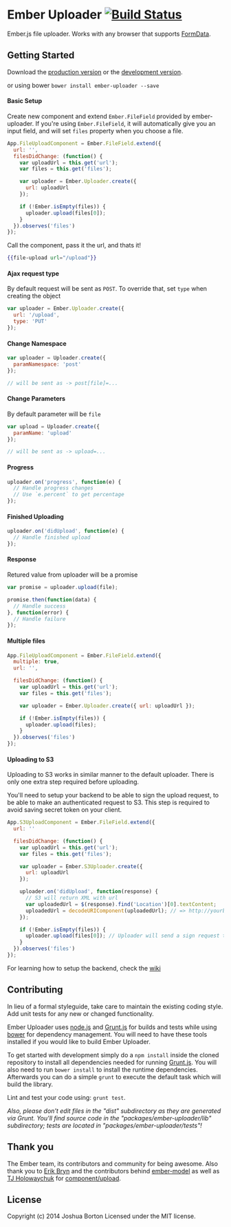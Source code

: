# Ember Uploader [![Build Status](https://travis-ci.org/benefitcloud/ember-uploader.svg?branch=master)](https://travis-ci.org/benefitcloud/ember-uploader)

Ember.js file uploader. Works with any browser that supports [FormData](http://caniuse.com/#search=FormData).

## Getting Started

Download the [production version][min] or the [development version][max].

[min]: https://raw.github.com/benefitcloud/ember-uploader/master/dist/ember-uploader.min.js
[max]: https://raw.github.com/benefitcloud/ember-uploader/master/dist/ember-uploader.js

or using bower `bower install ember-uploader --save`

#### Basic Setup
Create new component and extend `Ember.FileField` provided by ember-uploader. If you're using `Ember.FileField`, it will automatically give you an input field, and will set `files` property when you choose a file.

```js
App.FileUploadComponent = Ember.FileField.extend({
  url: '',
  filesDidChange: (function() {
    var uploadUrl = this.get('url');
    var files = this.get('files');

    var uploader = Ember.Uploader.create({
      url: uploadUrl
    });

    if (!Ember.isEmpty(files)) {
      uploader.upload(files[0]);
    }
  }).observes('files')
});
```

Call the component, pass it the url, and thats it!
```hbs
{{file-upload url="/upload"}}
```

#### Ajax request type
By default request will be sent as `POST`. To override that, set `type` when creating the object

```js
var uploader = Ember.Uploader.create({
  url: '/upload',
  type: 'PUT'
});
```

#### Change Namespace

```js
var uploader = Uploader.create({
  paramNamespace: 'post'
});

// will be sent as -> post[file]=...
```

#### Change Parameters
By default parameter will be `file`

```js
var upload = Uploader.create({
  paramName: 'upload'
});

// will be sent as -> upload=...
```

#### Progress

```js
uploader.on('progress', function(e) {
  // Handle progress changes
  // Use `e.percent` to get percentage
});
```

#### Finished Uploading

```js
uploader.on('didUpload', function(e) {
  // Handle finished upload
});
```

#### Response
Retured value from uploader will be a promise

```js
var promise = uploader.upload(file);

promise.then(function(data) {
  // Handle success
}, function(error) {
  // Handle failure
});
```

#### Multiple files
```js
App.FileUploadComponent = Ember.FileField.extend({
  multiple: true,
  url: '',

  filesDidChange: (function() {
    var uploadUrl = this.get('url');
    var files = this.get('files');

    var uploader = Ember.Uploader.create({ url: uploadUrl });

    if (!Ember.isEmpty(files)) {
      uploader.upload(files);
    }
  }).observes('files')
});
```

#### Uploading to S3

Uploading to S3 works in similar manner to the default uploader. There is only
one extra step required before uploading.

You'll need to setup your backend to be able to sign the upload request, to be
able to make an authenticated request to S3. This step is required to avoid
saving secret token on your client.

```js
App.S3UploadComponent = Ember.FileField.extend({
  url: ''

  filesDidChange: (function() {
    var uploadUrl = this.get('url');
    var files = this.get('files');

    var uploader = Ember.S3Uploader.create({
      url: uploadUrl
    });

    uploader.on('didUpload', function(response) {
      // S3 will return XML with url
      var uploadedUrl = $(response).find('Location')[0].textContent;
      uploadedUrl = decodeURIComponent(uploadedUrl); // => http://yourbucket.s3.amazonaws.com/file.png
    });

    if (!Ember.isEmpty(files)) {
      uploader.upload(files[0]); // Uploader will send a sign request then upload to S3
    }
  }).observes('files')
});

```

For learning how to setup the backend, check the [wiki](https://github.com/benefitcloud/ember-uploader/wiki/S3-Server-Setup)

## Contributing
In lieu of a formal styleguide, take care to maintain the existing coding style. Add unit tests for any new or changed functionality.

Ember Uploader uses [node.js](http://nodejs.org) and [Grunt.js](http://gruntjs.com/) for builds and tests while using [bower](http://bower.io/) for dependency management. You will need to have these tools installed if you would like to build Ember Uploader.

To get started with development simply do a `npm install` inside the cloned repository to install all dependencies needed for running [Grunt.js](http://gruntjs.com/). You will also need to run `bower install` to install the runtime dependencies. Afterwards you can do a simple `grunt` to execute the default task which will  build the library.

Lint and test your code using: `grunt test`.

_Also, please don't edit files in the "dist" subdirectory as they are generated via Grunt. You'll find source code in the "packages/ember-uploader/lib" subdirectory; tests are located in "packages/ember-uploader/tests"!_

## Thank you
The Ember team, its contributors and community for being awesome. Also thank you to [Erik Bryn](http://twitter.com/ebryn) and the contributors behind [ember-model](http://github.com/ebryn/ember-model) as well as [TJ Holowaychuk](http://twitter.com/tjholowaychuk) for [component/upload](http://github.com/component/upload).

## License
Copyright (c) 2014 Joshua Borton
Licensed under the MIT license.
